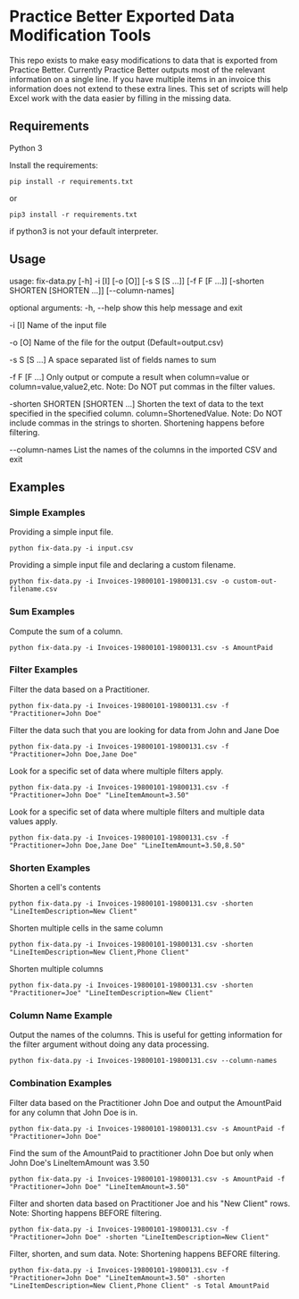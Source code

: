 # Practice Better Exported Data Modification Tools
This repo exists to make easy modifications to data that is exported from Practice Better. Currently Practice Better outputs most of the relevant information on a single line. If you have multiple items in an invoice this information does not extend to these extra lines. This set of scripts will help Excel work with the data easier by filling in the missing data.

## Requirements
Python 3

Install the requirements:

`pip install -r requirements.txt`

or

`pip3 install -r requirements.txt`

if python3 is not your default interpreter.

## Usage
usage: fix-data.py [-h] -i [I] [-o [O]] [-s S [S ...]] [-f F [F ...]] [-shorten SHORTEN [SHORTEN ...]] [--column-names]

optional arguments:
  -h, --help            show this help message and exit

  -i [I]                Name of the input file

  -o [O]                Name of the file for the output (Default=output.csv)

  -s S [S ...]          A space separated list of fields names to sum

  -f F [F ...]          Only output or compute a result when column=value or column=value,value2,etc. Note: Do NOT put
                        commas in the filter values.

  -shorten SHORTEN [SHORTEN ...]
                        Shorten the text of data to the text specified in the specified column. column=ShortenedValue.
                        Note: Do NOT include commas in the strings to shorten. Shortening happens before filtering.

  --column-names        List the names of the columns in the imported CSV and exit

## Examples
### Simple Examples
Providing a simple input file.

`python fix-data.py -i input.csv`

Providing a simple input file and declaring a custom filename.

`python fix-data.py -i Invoices-19800101-19800131.csv -o custom-out-filename.csv`

### Sum Examples
Compute the sum of a column.

`python fix-data.py -i Invoices-19800101-19800131.csv -s AmountPaid`

### Filter Examples
Filter the data based on a Practitioner.

`python fix-data.py -i Invoices-19800101-19800131.csv -f "Practitioner=John Doe"`

Filter the data such that you are looking for data from John and Jane Doe

`python fix-data.py -i Invoices-19800101-19800131.csv -f "Practitioner=John Doe,Jane Doe"`

Look for a specific set of data where multiple filters apply.

`python fix-data.py -i Invoices-19800101-19800131.csv -f "Practitioner=John Doe" "LineItemAmount=3.50"`

Look for a specific set of data where multiple filters and multiple data values apply.

`python fix-data.py -i Invoices-19800101-19800131.csv -f "Practitioner=John Doe,Jane Doe" "LineItemAmount=3.50,8.50"`

### Shorten Examples

Shorten a cell's contents

`python fix-data.py -i Invoices-19800101-19800131.csv -shorten "LineItemDescription=New Client"`

Shorten multiple cells in the same column

`python fix-data.py -i Invoices-19800101-19800131.csv -shorten "LineItemDescription=New Client,Phone Client"`

Shorten multiple columns

`python fix-data.py -i Invoices-19800101-19800131.csv -shorten "Practitioner=Joe" "LineItemDescription=New Client"`

### Column Name Example
Output the names of the columns. This is useful for getting information for the filter argument without doing any data processing.

`python fix-data.py -i Invoices-19800101-19800131.csv --column-names`

### Combination Examples
Filter data based on the Practitioner John Doe and output the AmountPaid for any column that John Doe is in.

`python fix-data.py -i Invoices-19800101-19800131.csv -s AmountPaid -f "Practitioner=John Doe"`

Find the sum of the AmountPaid to practitioner John Doe but only when John Doe's LineItemAmount was 3.50

`python fix-data.py -i Invoices-19800101-19800131.csv -s AmountPaid -f "Practitioner=John Doe" "LineItemAmount=3.50"`

Filter and shorten data based on Practitioner Joe and his "New Client" rows. Note: Shorting happens BEFORE filtering.

`python fix-data.py -i Invoices-19800101-19800131.csv -f "Practitioner=John Doe" -shorten "LineItemDescription=New Client"`

Filter, shorten, and sum data. Note: Shortening happens BEFORE filtering.

`python fix-data.py -i Invoices-19800101-19800131.csv -f "Practitioner=John Doe" "LineItemAmount=3.50" -shorten "LineItemDescription=New Client,Phone Client" -s Total AmountPaid`
